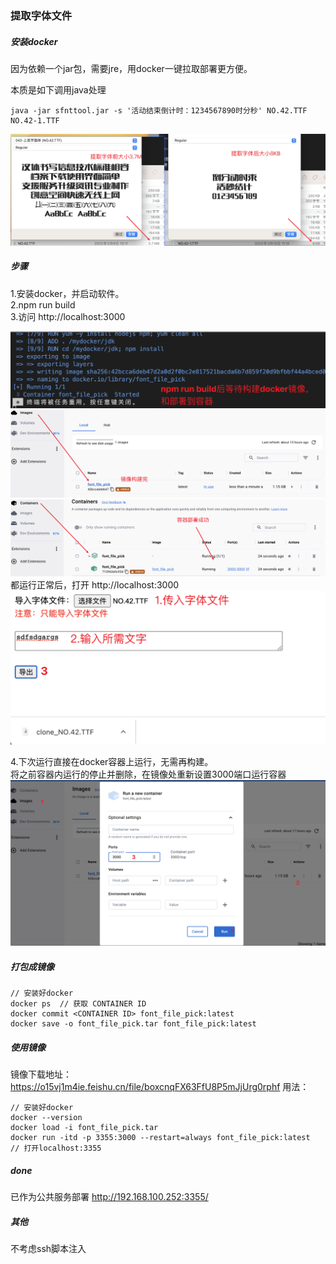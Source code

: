 ### 提取字体文件
##### 安装docker
因为依赖一个jar包，需要jre，用docker一键拉取部署更方便。   
 
本质是如下调用java处理
```
java -jar sfnttool.jar -s '活动结束倒计时：1234567890时分秒' NO.42.TTF NO.42-1.TTF
```
![Alt](./%E6%B5%8B%E8%AF%95%E5%AD%97%E4%BD%93%E6%96%87%E4%BB%B6/1.png)

##### 步骤
1.安装docker，并启动软件。  
2.npm run build  
3.访问 http://localhost:3000  

![Alt](./%E6%B5%8B%E8%AF%95%E5%AD%97%E4%BD%93%E6%96%87%E4%BB%B6/2.png)
![Alt](./%E6%B5%8B%E8%AF%95%E5%AD%97%E4%BD%93%E6%96%87%E4%BB%B6/3.png)
![Alt](./%E6%B5%8B%E8%AF%95%E5%AD%97%E4%BD%93%E6%96%87%E4%BB%B6/4.png)
都运行正常后，打开 http://localhost:3000  
![Alt](./%E6%B5%8B%E8%AF%95%E5%AD%97%E4%BD%93%E6%96%87%E4%BB%B6/5.png)

4.下次运行直接在docker容器上运行，无需再构建。  
将之前容器内运行的停止并删除，在镜像处重新设置3000端口运行容器  
![Alt](./%E6%B5%8B%E8%AF%95%E5%AD%97%E4%BD%93%E6%96%87%E4%BB%B6/6.png)  

##### 打包成镜像  
```
// 安装好docker  
docker ps  // 获取 CONTAINER ID
docker commit <CONTAINER ID> font_file_pick:latest
docker save -o font_file_pick.tar font_file_pick:latest
```

##### 使用镜像
镜像下载地址：https://o15vj1m4ie.feishu.cn/file/boxcnqFX63FfU8P5mJjUrg0rphf 
用法：  
```
// 安装好docker  
docker --version
docker load -i font_file_pick.tar 
docker run -itd -p 3355:3000 --restart=always font_file_pick:latest
// 打开localhost:3355
```

##### done
已作为公共服务部署 http://192.168.100.252:3355/  

##### 其他 
不考虑ssh脚本注入  
